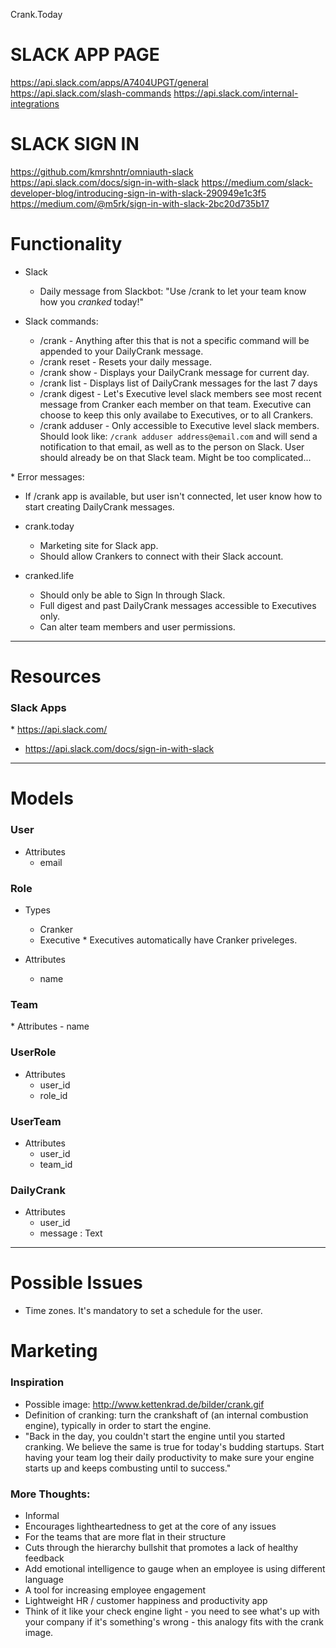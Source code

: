Crank.Today

# SLACK APP PAGE
https://api.slack.com/apps/A7404UPGT/general
https://api.slack.com/slash-commands
https://api.slack.com/internal-integrations

# SLACK SIGN IN
https://github.com/kmrshntr/omniauth-slack
https://api.slack.com/docs/sign-in-with-slack
https://medium.com/slack-developer-blog/introducing-sign-in-with-slack-290949e1c3f5
https://medium.com/@m5rk/sign-in-with-slack-2bc20d735b17

# Functionality

* Slack

  - Daily message from Slackbot: "Use /crank to let your team know how you _cranked_ today!"

* Slack commands:

  - /crank - Anything after this that is not a specific command will be appended to your DailyCrank message.
  - /crank reset - Resets your daily message.
  - /crank show - Displays your DailyCrank message for current day.
  - /crank list - Displays list of DailyCrank messages for the last 7 days
  - /crank digest - Let's Executive level slack members see most recent message from Cranker each member on that team. Executive can choose to keep this only availabe to Executives, or to all Crankers.
  - /crank adduser - Only accessible to Executive level slack members. Should look like: `/crank adduser address@email.com` and will send a notification to that email, as well as to the person on Slack. User should already be on that Slack team. Might be too complicated...

* Error messages:

  - If /crank app is available, but user isn't connected, let user know how to start creating DailyCrank messages.

* crank.today

  - Marketing site for Slack app.
  - Should allow Crankers to connect with their Slack account.

* cranked.life

  - Should only be able to Sign In through Slack.
  - Full digest and past DailyCrank messages accessible to Executives only.
  - Can alter team members and user permissions.

---

# Resources

### Slack Apps

  * https://api.slack.com/
  * https://api.slack.com/docs/sign-in-with-slack

---

# Models

### User

  * Attributes
    - email

### Role

  * Types
    - Cranker
    - Executive
      * Executives automatically have Cranker priveleges.

  * Attributes
    - name

### Team

  * Attributes
    - name

### UserRole

  * Attributes
    - user_id
    - role_id

### UserTeam

  * Attributes
    - user_id
    - team_id

### DailyCrank

  * Attributes
    - user_id
    - message : Text

---

# Possible Issues

* Time zones. It's mandatory to set a schedule for the user.

# Marketing

### Inspiration
* Possible image: http://www.kettenkrad.de/bilder/crank.gif
* Definition of cranking: turn the crankshaft of (an internal combustion engine), typically in order to start the engine.
* "Back in the day, you couldn't start the engine until you started cranking. We believe the same is true for today's budding startups. Start having your team log their daily productivity to make sure your engine starts up and keeps combusting until to success."

### More Thoughts:
* Informal
* Encourages lightheartedness to get at the core of any issues
* For the teams that are more flat in their structure
* Cuts through the hierarchy bullshit that promotes a lack of healthy feedback
* Add emotional intelligence to gauge when an employee is using different language
* A tool for increasing employee engagement
* Lightweight HR / customer happiness and productivity app
* Think of it like your check engine light - you need to see what's up with your company if it's something's wrong - this analogy fits with the crank image.
